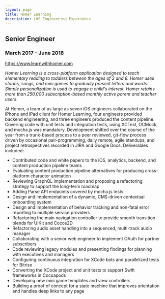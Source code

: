 ```yaml
---
layout: page
title: Homer Learning
description: iOS Engineering Experience
---
```


## Senior Engineer

### March 2017 – June 2018

https://www.learnwithhomer.com

_Homer Learning is a cross-platform application designed to teach elementary reading to toddlers between the ages of 2 and 8. Homer uses stories, songs, and mini games to gradually present letters and words. Simple personalization is used to engage a child's interest. Homer retains more than 250,000 subscription-based monthly active parent and teacher users._

At Homer, a team of as large as seven iOS engineers collaborated on the iPhone and iPad client for Homer Learning, four engineers provided backend engineering, and three engineers produced the content pipeline. Covering code with unit tests and integration tests, using XCTest, OCMock, and mocha.js was mandatory. Development shifted over the course of the year from a trunk-based process to a peer reviewed, git-flow process driven by occasional pair-programming, daily remote, agile standups, and project retrospectives recorded in JIRA and Google Docs. Deliverables included:

- Contributed code and white papers to the iOS, analytics, backend, and content production pipeline teams
- Evaluating content production pipeline alternatives for producing cross-platform character animation
- Reviewing GraphQL implementation and proposing a refactoring strategy to support the long-term roadmap
- Adding Parse API endpoints covered by mocha.js tests
- Design and implementation of a dynamic, CMS-driven contextual onboarding system
- Design and implementation of behavior tracking and non-fatal error reporting to multiple service providers
- Refactoring the main navigation controller to provide smooth transition blends for UIKit and Cocos2D
- Refactoring audio asset handling into a sequenced, multi-track audio manager
- Collaborating with a senior web engineer to implement OAuth for partner subscribers
- Code reviewing legacy modules and presenting findings for planning with executives and managers
- Configuring continuous integration for XCode bots and parallelized tests for Bitrise
- Converting the XCode project and unit tests to support Swift frameworks in Cocoapods
- Developing new mini game templates and view controllers
- Building a proof of concept for a state machine that improves orientation and handles deep links to any page